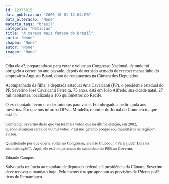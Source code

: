 ```yaml
---
id: 12373015
data_publicacao: "2006-10-01 12:04:00"
data_alteracao: "None"
materia_tags: "brasil"
categoria: "Notícias"
title: "A careca mais famosa do Brasil"
sutia: "None"
chapeu: "None"
autor: "None"
imagem: "None"
---
```

<p><P><FONT face=Verdana>Olha ele a?, preparando-se para votar e voltar ao Congresso Nacional, de onde foi obrigado a correr, no ano passado, depois de ter sido acusado de receber mensalinho do empresário Augusto Buani, dono de restaurantes na Câmara dos Deputados.</FONT></P></p>
<p><P><FONT face=Verdana>Acompanhado da filha, a deputada estadual Ana Cavalcanti (PP), o presidente estadual do PP, Severino José Cavalcanti Ferreira, 75 anos, está em João Alfredo, sua cidade natal, 27 mil habitantes, localizada a 106 quilômetros do Recife.</FONT></P></p>
<p><P><FONT face=Verdana>O&nbsp;ex-deputado levou uns dez minutos para votar. Foi obrigado a pedir ajuda aos mesários. É o que nos informa Ol?via Mindelo, repórter do Jornal do Commercio, que está lá.</FONT></P><FONT size=2></p>
<p><P><FONT face=Verdana>Confiante, Severino disse que vai ter mais votos que na última eleição, em&nbsp;2002, quando&nbsp;alcançou cerca&nbsp;de 80 mil votos. \"Eu me garanto proque sou majoritário na região\", avisou.</FONT></P></p>
<p><P><FONT face=Verdana>Questionado por que queria&nbsp;voltar ao Congresso, ele&nbsp;não titubeou:&nbsp;\"Para ajudar Lula na administração\".</FONT> <FONT face=Verdana>Aqui, ele está no palanque do candidato do PSB ao Governo,</p>
<p> Eduardo Campos.</FONT> </P></FONT></p>
<p><P><FONT face=Verdana>Salvo pela renúncia ao mandato de deputado federal e à presidência da Câmara, Severino deve renovar o mandato hoje. Pelo menos é o que apontam as previsões de l?deres pol?ticos de Pernambuco.</FONT></P> </p>
